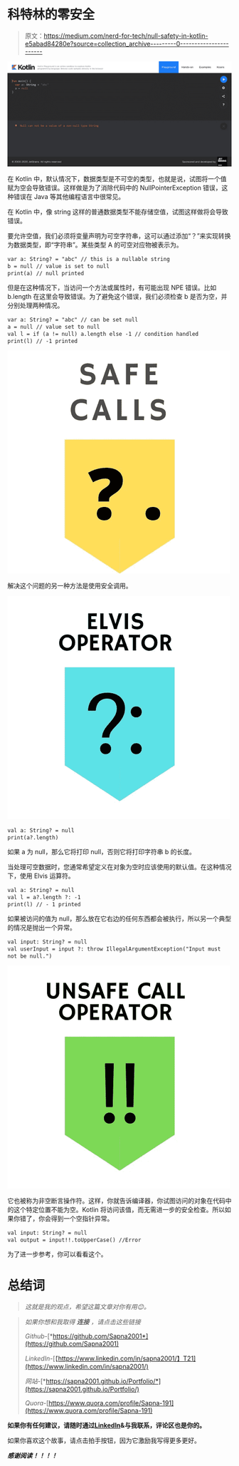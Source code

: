 # 科特林的零安全

> 原文：<https://medium.com/nerd-for-tech/null-safety-in-kotlin-e5abad84280e?source=collection_archive---------0----------------------->

![](img/a0569c37da58dce6e7abe7c2228c23ce.png)

在 Kotlin 中，默认情况下，数据类型是不可空的类型，也就是说，试图将一个值赋为空会导致错误。这样做是为了消除代码中的 NullPointerException 错误，这种错误在 Java 等其他编程语言中很常见。

在 Kotlin 中，像 string 这样的普通数据类型不能存储空值，试图这样做将会导致错误。

要允许空值，我们必须将变量声明为可空字符串，这可以通过添加“？”来实现转换为数据类型，即“字符串”。某些类型 A 的可空对应物被表示为。

```
var a: String? = "abc" // this is a nullable string
b = null // value is set to null
print(a) // null printed
```

但是在这种情况下，当访问一个方法或属性时，有可能出现 NPE 错误。比如 b.length 在这里会导致错误。为了避免这个错误，我们必须检查 b 是否为空，并分别处理两种情况。

```
var a: String? = "abc" // can be set null
a = null // value set to null
val l = if (a != null) a.length else -1 // condition handled
print(l) // -1 printed
```

![](img/3f224bfdb9cd385b524130237343bd35.png)

解决这个问题的另一种方法是使用安全调用。

![](img/7ece7476983ca1c1c71dcf7eee13cefe.png)

```
val a: String? = null
print(a?.length) 
```

如果 a 为 null，那么它将打印 null，否则它将打印字符串 b 的长度。

当处理可空数据时，您通常希望定义在对象为空时应该使用的默认值。在这种情况下，使用 Elvis 运算符。

```
val a: String? = null  
val l = a?.length ?: -1  
print(l) // - 1 printed
```

如果被访问的值为 null，那么放在它右边的任何东西都会被执行，所以另一个典型的情况是抛出一个异常。

```
val input: String? = null
val userInput = input ?: throw IllegalArgumentException("Input must not be null.")
```

![](img/cbb69224abc3eea9901ab5556c1aa28a.png)

它也被称为非空断言操作符。这样，你就告诉编译器，你试图访问的对象在代码中的这个特定位置不能为空。Kotlin 将访问该值，而无需进一步的安全检查。所以如果你错了，你会得到一个空指针异常。

```
val input: String? = null
val output = input!!.toUpperCase() //Error
```

为了进一步参考，你可以看看这个。

# 总结词

> *这就是我的观点，希望这篇文章对你有用😊。*

> *如果你想和我取得* ***连接*** *，请点击这些链接*
> 
> *Github-*[*https://github.com/Sapna2001*](https://github.com/Sapna2001)
> 
> *LinkedIn-*[【https://www.linkedin.com/in/sapna2001/】T21](https://www.linkedin.com/in/sapna2001/)
> 
> *网站-*[*https://sapna2001.github.io/Portfolio/*](https://sapna2001.github.io/Portfolio/)
> 
> *Quora-*[https://www.quora.com/profile/Sapna-191](https://www.quora.com/profile/Sapna-191)

**如果你有任何建议，请随时通过**[**LinkedIn**](https://www.linkedin.com/in/sapna2001/)**&与我联系，评论区也是你的。**

如果你喜欢这个故事，请点击拍手按钮，因为它激励我写得更多更好。

***感谢阅读！！！！***